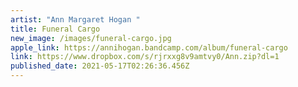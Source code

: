 ```yaml
---
artist: "Ann Margaret Hogan "
title: Funeral Cargo
new_image: /images/funeral-cargo.jpg
apple_link: https://annihogan.bandcamp.com/album/funeral-cargo
link: https://www.dropbox.com/s/rjrxxg8v9amtvy0/Ann.zip?dl=1
published_date: 2021-05-17T02:26:36.456Z
---
```

